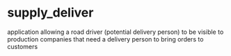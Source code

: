 # supply_deliver
application allowing a road driver (potential delivery person) to be visible to production companies that need a delivery person to bring orders to customers
